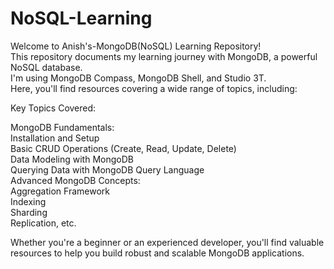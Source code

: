 # NoSQL-Learning

Welcome to Anish's-MongoDB(NoSQL) Learning Repository!<br>
This repository documents my learning journey with MongoDB, a powerful NoSQL database.<br>I'm using MongoDB Compass, MongoDB Shell, and Studio 3T.<br>Here, you'll find resources covering a wide range of topics, including:

Key Topics Covered:

MongoDB Fundamentals:<br>
Installation and Setup<br>
Basic CRUD Operations (Create, Read, Update, Delete)<br>
Data Modeling with MongoDB<br>
Querying Data with MongoDB Query Language<br>
Advanced MongoDB Concepts:<br>
Aggregation Framework<br>
Indexing<br>
Sharding<br>
Replication, etc.<br>

Whether you're a beginner or an experienced developer, you'll find valuable resources to help you build robust and scalable MongoDB applications.
